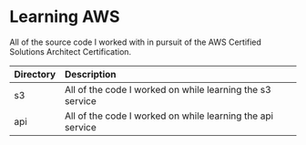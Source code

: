 # Learning AWS
All of the source code I worked with in pursuit of the AWS Certified Solutions Architect Certification.

|Directory|Description|
|:--------|:----------|
|s3       |All of the code I worked on while learning the s3 service|
|api      |All of the code I worked on while learning the api service|